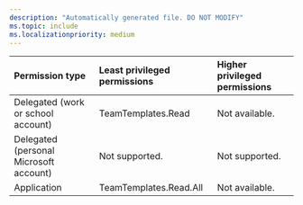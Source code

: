 ```yaml
---
description: "Automatically generated file. DO NOT MODIFY"
ms.topic: include
ms.localizationpriority: medium
---
```


|Permission type|Least privileged permissions|Higher privileged permissions|
|:---|:---|:---|
|Delegated (work or school account)|TeamTemplates.Read|Not available.|
|Delegated (personal Microsoft account)|Not supported.|Not supported.|
|Application|TeamTemplates.Read.All|Not available.|

